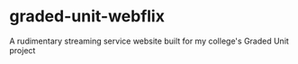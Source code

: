 # graded-unit-webflix
 A rudimentary streaming service website built for my college's Graded Unit project
